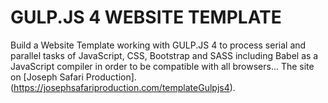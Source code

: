 # GULP.JS 4 WEBSITE TEMPLATE

Build a Website Template working with GULP.JS 4 to process serial and parallel tasks of JavaScript, CSS, Bootstrap and SASS including Babel
as a JavaScript compiler in order to be compatible with all browsers...
The site on [Joseph Safari Production].(https://josephsafariproduction.com/templateGulpjs4).

